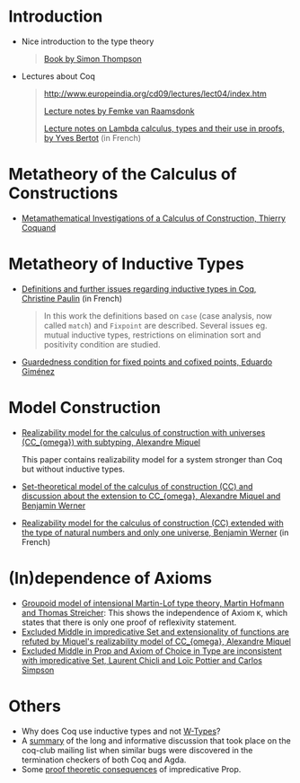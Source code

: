 Introduction
============

-   Nice introduction to the type theory

    > [Book by Simon Thompson](http://www.cs.kent.ac.uk/people/staff/sjt/TTFP/)

-   Lectures about Coq

    > <http://www.europeindia.org/cd09/lectures/lect04/index.htm>
    >
    > [Lecture notes by Femke van Raamsdonk](http://www.cs.vu.nl/~tcs/lv/notes.html)
    >
    > [Lecture notes on Lambda calculus, types and their use in proofs, by Yves Bertot](http://cel.archives-ouvertes.fr/inria-00083975) (in French)

Metatheory of the Calculus of Constructions
===========================================

-   [Metamathematical Investigations of a Calculus of Construction, Thierry Coquand](http://www.cs.chalmers.se/~coquand/meta.pdf)

Metatheory of Inductive Types
=============================

-   [Definitions and further issues regarding inductive types in Coq, Christine Paulin](http://www.lri.fr/~paulin/PUBLIS/habilitation.ps.gz) (in French)

    > In this work the definitions based on `case` (case analysis, now called `match`) and `Fixpoint` are described. Several issues eg. mutual inductive types, restrictions on elimination sort and positivity condition are studied.

-   [Guardedness condition for fixed points and cofixed points, Eduardo Giménez](ftp://ftp.ens-lyon.fr/pub/LIP/Rapports/RR/RR95/RR95-07.ps.Z)

Model Construction
==================

-   [Realizability model for the calculus of construction with universes (CC\_{omega}) with subtyping, Alexandre Miquel](http://www.pps.jussieu.fr/~miquel/publis/lics00.pdf)

    This paper contains realizability model for a system stronger than Coq but without inductive types.

-   [Set-theoretical model of the calculus of construction (CC) and discussion about the extension to CC\_{omega}, Alexandre Miquel and Benjamin Werner](http://www.pps.jussieu.fr/~miquel/publis/types02.pdf)
-   [Realizability model for the calculus of construction (CC) extended with the type of natural numbers and only one universe, Benjamin Werner](ftp://ftp.inria.fr/INRIA/LogiCal/Benjamin.Werner/these.ps.gz) (in French)

(In)dependence of Axioms
========================

-   [Groupoid model of intensional Martin-Lof type theory, Martin Hofmann and Thomas Streicher](http://www.tcs.informatik.uni-muenchen.de/~mhofmann/venedig.dvi.gz): This shows the independence of Axiom `K`, which states that there is only one proof of reflexivity statement.
-   [Excluded Middle in impredicative Set and extensionality of functions are refuted by Miquel's realizability model of CC\_{omega}, Alexandre Miquel](http://www.pps.jussieu.fr/~miquel/publis/these.pdf)
-   [Excluded Middle in Prop and Axiom of Choice in Type are inconsistent with impredicative Set, Laurent Chicli and Loïc Pottier and Carlos Simpson](http://www-sop.inria.fr/lemme/Loic.Pottier/chicli_pottier_simpson.ps)

Others
======

-   Why does Coq use inductive types and not [W-Types](../WTypeInsteadOfInductiveTypes)?
-   A [summary](../CoqTerminationDiscussion) of the long and informative discussion that took place on the coq-club mailing list when similar bugs were discovered in the termination checkers of both Coq and Agda.
-   Some [proof theoretic consequences](http://r6.ca/blog/20091101T231201Z.html) of impredicative Prop.

